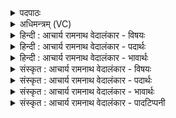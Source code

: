 <details><summary>पदपाठः</summary>

अ꣡ग्ने꣢꣯। त्वम्। नः꣣। अ꣡न्त꣢꣯मः। उ꣣त꣢। त्रा꣣ता꣢। शि꣡वः꣢। भु꣣वः। वरू꣢थ्यः। ११०७।
</details>

<details><summary>अधिमन्त्रम् (VC)</summary>

- अग्निः
- बन्धुः सुबन्धुः श्रुतबन्धुर्विप्रबन्धुश्च क्रमेण गौपायना लौपायना वा
- द्विपदा विराट्
- पञ्चमः
</details>

<details><summary>हिन्दी : आचार्य रामनाथ वेदालंकार - विषयः</summary>

प्रथम ऋचा की पूर्वार्चिक में ४४८ क्रमाङ्क पर परमात्मा और राजा के विषय में व्याख्या की जा चुकी है। यहाँ परमात्मा,राजा और आचार्य तीनों का विषय है।
</details>

<details><summary>हिन्दी : आचार्य रामनाथ वेदालंकार - पदार्थः</summary>

पदार्थान्वयभाषाः -  हे(अग्ने)अग्रनायक परमात्मन्,राजन् वा विद्वन् आचार्य!आप(नः)हमारे(अन्तमः)निकटतम(उत)और(त्राता)अपराधों से रक्षा करनेवा्ले,तथा(शिवः)मङ्गलकारी, (वरूथ्यः)और वरणीय(भुवः)होओ ॥१॥
</details>

<details><summary>हिन्दी : आचार्य रामनाथ वेदालंकार - भावार्थः</summary>

भावार्थभाषाः -  परमात्मा,राजा और आचार्य का संरक्षण पाकर लोग दोषों से मुक्त,निरपराध,निश्छल,निष्पाप,विद्वान्,ब्रह्मज्ञ और सदाचारी हो जाते हैं ॥१॥
</details>

<details><summary>संस्कृत : आचार्य रामनाथ वेदालंकार - विषयः</summary>

तत्र प्रथमा ऋक् पूर्वार्चिके ४४८ क्रमाङ्के परमात्मनृपत्योर्विषये व्याख्याता। अत्र परमात्मनृपत्याचार्या उच्यन्ते।
</details>

<details><summary>संस्कृत : आचार्य रामनाथ वेदालंकार - पदार्थः</summary>

पदार्थान्वयभाषाः -  हे(अग्ने)अग्रणीः परमात्मन् राजन् विद्वन् आचार्य वा!त्वम्(नः)अस्माकम्(अन्तमः)अन्तिकतमः, (उत)अपि च(त्राता)अपराधेभ्यः रक्षकः, (शिवः)शिवरूपः, (वरूथ्यः)वरणीयश्च(भुवः)भव ॥१॥२
</details>

<details><summary>संस्कृत : आचार्य रामनाथ वेदालंकार - भावार्थः</summary>

भावार्थभाषाः -  परमात्मनो नृपतेर्विदुष आचार्यस्य च संरक्षणं प्राप्यैव जना दोषमुक्ता निरपराधा निश्छला निष्पापा विद्वांसो ब्रह्मज्ञाः सदाचारिणश्च जायन्ते ॥१॥
</details>

<details><summary>संस्कृत : आचार्य रामनाथ वेदालंकार - पादटिप्पनी</summary>

टिप्पणी:   १.ऋ० ५।२४।१,‘भुवो’ इत्यत्र ‘भ॑वा’ इति पाठः। साम० ४४८। २. ऋग्भाष्ये दयानन्दर्षिर्मन्त्रेऽस्मिन् राजविषयमाह।
</details>